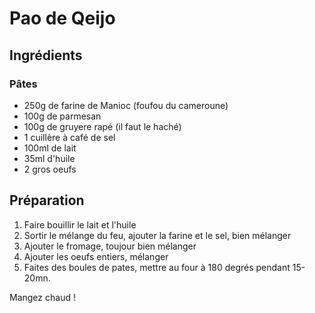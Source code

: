 # Pao de Qeijo

## Ingrédients

### Pâtes

* 250g de farine de Manioc (foufou du cameroune)
* 100g de parmesan
* 100g de gruyere rapé (il faut le haché)
* 1 cuillère à café de sel
* 100ml de lait
* 35ml d'huile
* 2 gros oeufs

## Préparation

1.  Faire bouillir le lait et l'huile
2.  Sortir le mélange du feu, ajouter la farine et le sel, bien mélanger
3.  Ajouter le fromage, toujour bien mélanger
4. Ajouter les oeufs entiers, mélanger
5. Faites des boules de pates, mettre au four à 180 degrés pendant 15-20mn.

Mangez chaud !
